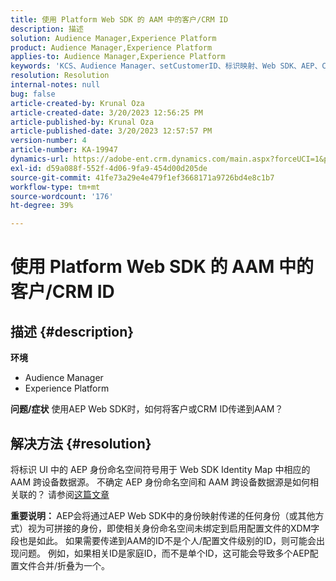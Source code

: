 ```yaml
---
title: 使用 Platform Web SDK 的 AAM 中的客户/CRM ID
description: 描述
solution: Audience Manager,Experience Platform
product: Audience Manager,Experience Platform
applies-to: Audience Manager,Experience Platform
keywords: 'KCS、Audience Manager、setCustomerID、标识映射、Web SDK、AEP、CRM ID '
resolution: Resolution
internal-notes: null
bug: false
article-created-by: Krunal Oza
article-created-date: 3/20/2023 12:56:25 PM
article-published-by: Krunal Oza
article-published-date: 3/20/2023 12:57:57 PM
version-number: 4
article-number: KA-19947
dynamics-url: https://adobe-ent.crm.dynamics.com/main.aspx?forceUCI=1&pagetype=entityrecord&etn=knowledgearticle&id=b01f319b-1ec7-ed11-b597-6045bd006239
exl-id: d59a088f-552f-4d06-9fa9-454d00d205de
source-git-commit: 41fe73a29e4e479f1ef3668171a9726bd4e8c1b7
workflow-type: tm+mt
source-wordcount: '176'
ht-degree: 39%

---
```


# 使用 Platform Web SDK 的 AAM 中的客户/CRM ID

## 描述 {#description}

<b>环境</b>
- Audience Manager
- Experience Platform



<b>问题/症状</b>
使用AEP Web SDK时，如何将客户或CRM ID传递到AAM？


## 解决方法 {#resolution}


将标识 UI 中的 AEP 身份命名空间符号用于 Web SDK Identity Map 中相应的 AAM 跨设备数据源。 不确定 AEP 身份命名空间和 AAM 跨设备数据源是如何相关联的？ 请参阅[这篇文章](https://experienceleague.adobe.com/docs/experience-cloud-kcs/kbarticles/KA-21305.html)

<b>重要说明： </b>AEP会将通过AEP Web SDK中的身份映射传递的任何身份（或其他方式）视为可拼接的身份，即使相关身份命名空间未绑定到启用配置文件的XDM字段也是如此。 如果需要传递到AAM的ID不是个人/配置文件级别的ID，则可能会出现问题。 例如，如果相关ID是家庭ID，而不是单个ID，这可能会导致多个AEP配置文件合并/折叠为一个。
